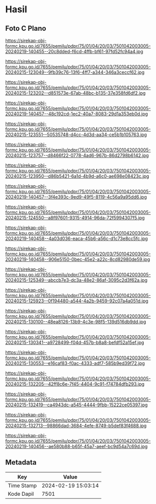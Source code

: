 # Hasil

## Foto C Plano

https://sirekap-obj-formc.kpu.go.id/7655/pemilu/pdpr/75/01/04/20/03/7501042003005-20240219-140455--20c8dded-f6cd-4ffb-bf61-97fd52fc94a4.jpg

https://sirekap-obj-formc.kpu.go.id/7655/pemilu/pdpr/75/01/04/20/03/7501042003005-20240215-123049--9fb39c76-13f6-4ff7-a344-346a3ceccf62.jpg

https://sirekap-obj-formc.kpu.go.id/7655/pemilu/pdpr/75/01/04/20/03/7501042003005-20240215-123202--d851573e-67ab-48bc-b135-37e358fd6df2.jpg

https://sirekap-obj-formc.kpu.go.id/7655/pemilu/pdpr/75/01/04/20/03/7501042003005-20240219-140457--48c192cd-1ec2-40a7-8083-29d1a353eb0d.jpg

https://sirekap-obj-formc.kpu.go.id/7655/pemilu/pdpr/75/01/04/20/03/7501042003005-20240215-123551--50535748-d4cc-4d3d-aa34-ce5b1b105763.jpg

https://sirekap-obj-formc.kpu.go.id/7655/pemilu/pdpr/75/01/04/20/03/7501042003005-20240215-123757--d8466f22-0778-4ad6-967b-86d2798b6142.jpg

https://sirekap-obj-formc.kpu.go.id/7655/pemilu/pdpr/75/01/04/20/03/7501042003005-20240215-123950--d86b5421-6a1d-4b9d-a6c0-ae698e08423c.jpg

https://sirekap-obj-formc.kpu.go.id/7655/pemilu/pdpr/75/01/04/20/03/7501042003005-20240219-140457--3f4e393c-9ed9-49f5-8119-4c56a9a95dd6.jpg

https://sirekap-obj-formc.kpu.go.id/7655/pemilu/pdpr/75/01/04/20/03/7501042003005-20240215-124550--a8f97601-9315-4914-96da-72f5994307f5.jpg

https://sirekap-obj-formc.kpu.go.id/7655/pemilu/pdpr/75/01/04/20/03/7501042003005-20240219-140458--4a03d036-eaca-45b6-a56c-d1c73e8cc5fc.jpg

https://sirekap-obj-formc.kpu.go.id/7655/pemilu/pdpr/75/01/04/20/03/7501042003005-20240219-140458--906e5150-0bec-45e2-a22c-8cd82980de59.jpg

https://sirekap-obj-formc.kpu.go.id/7655/pemilu/pdpr/75/01/04/20/03/7501042003005-20240215-125349--abccb7e3-dc3a-48e2-86af-3095c2d3f62a.jpg

https://sirekap-obj-formc.kpu.go.id/7655/pemilu/pdpr/75/01/04/20/03/7501042003005-20240215-125923--0f194480-a544-4a2b-9459-92c07a4a051d.jpg

https://sirekap-obj-formc.kpu.go.id/7655/pemilu/pdpr/75/01/04/20/03/7501042003005-20240215-130100--48ea8126-13b9-4c3e-98f5-139d516db9dd.jpg

https://sirekap-obj-formc.kpu.go.id/7655/pemilu/pdpr/75/01/04/20/03/7501042003005-20240215-130341--a9728499-f04d-457b-b8a8-befdf52a15ef.jpg

https://sirekap-obj-formc.kpu.go.id/7655/pemilu/pdpr/75/01/04/20/03/7501042003005-20240215-130553--e16caf83-f0ac-4333-adf7-585b9ed39f72.jpg

https://sirekap-obj-formc.kpu.go.id/7655/pemilu/pdpr/75/01/04/20/03/7501042003005-20240215-132205--42ff8c6e-7f45-4404-9c91-f74784dfb293.jpg

https://sirekap-obj-formc.kpu.go.id/7655/pemilu/pdpr/75/01/04/20/03/7501042003005-20240215-132419--ca4943dc-a545-4444-9fbb-15222ce05397.jpg

https://sirekap-obj-formc.kpu.go.id/7655/pemilu/pdpr/75/01/04/20/03/7501042003005-20240215-132713--98866dad-3684-4efe-8749-b5def83f4688.jpg

https://sirekap-obj-formc.kpu.go.id/7655/pemilu/pdpr/75/01/04/20/03/7501042003005-20240219-140456--ae580b88-b65f-45a7-aeef-bc9d54a7c69d.jpg


## Metadata

| Key        | Value               |
| ---------- | ------------------- |
| Time Stamp | 2024-02-19 15:03:14 |
| Kode Dapil | 7501                |



